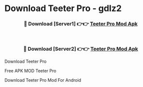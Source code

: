# Download Teeter Pro - gdlz2



<div align="center">
<h3>🔴 Download [Server1] 👉👉 <a href="https://momento.my/?title=Teeter_Pro">Teeter Pro Mod Apk</a></h3><br>

<h3>🔴 Download [Server2] 👉👉 <a href="https://momento.my/?title=Teeter_Pro">Teeter Pro Mod Apk</a></h3>
</div>



Download Teeter Pro 

Free APK MOD Teeter Pro 

Download Teeter Pro Mod For Android
